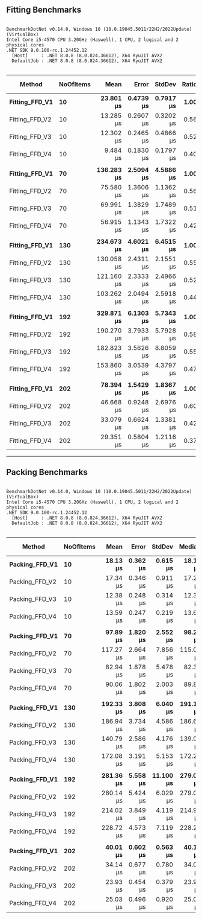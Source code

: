 
## Fitting Benchmarks
```

BenchmarkDotNet v0.14.0, Windows 10 (10.0.19045.5011/22H2/2022Update) (VirtualBox)
Intel Core i5-4570 CPU 3.20GHz (Haswell), 1 CPU, 2 logical and 2 physical cores
.NET SDK 9.0.100-rc.1.24452.12
  [Host]     : .NET 8.0.8 (8.0.824.36612), X64 RyuJIT AVX2
  DefaultJob : .NET 8.0.8 (8.0.824.36612), X64 RyuJIT AVX2


```
| Method         | NoOfItems | Mean       | Error     | StdDev    | Ratio | RatioSD | Gen0    | Allocated | Alloc Ratio |
|--------------- |---------- |-----------:|----------:|----------:|------:|--------:|--------:|----------:|------------:|
| **Fitting_FFD_V1** | **10**        |  **23.801 μs** | **0.4739 μs** | **0.7917 μs** |  **1.00** |    **0.05** |  **1.9531** |   **5.99 KB** |        **1.00** |
| Fitting_FFD_V2 | 10        |  13.285 μs | 0.2607 μs | 0.3202 μs |  0.56 |    0.02 |  1.2207 |   3.76 KB |        0.63 |
| Fitting_FFD_V3 | 10        |  12.302 μs | 0.2465 μs | 0.4866 μs |  0.52 |    0.03 |  1.0529 |   3.26 KB |        0.54 |
| Fitting_FFD_V4 | 10        |   9.484 μs | 0.1830 μs | 0.1797 μs |  0.40 |    0.01 |  0.7477 |    2.3 KB |        0.38 |
|                |           |            |           |           |       |         |         |           |             |
| **Fitting_FFD_V1** | **70**        | **136.283 μs** | **2.5094 μs** | **4.5886 μs** |  **1.00** |    **0.05** | **10.0098** |  **30.91 KB** |        **1.00** |
| Fitting_FFD_V2 | 70        |  75.580 μs | 1.3606 μs | 1.1362 μs |  0.56 |    0.02 |  5.4932 |  16.89 KB |        0.55 |
| Fitting_FFD_V3 | 70        |  69.991 μs | 1.3829 μs | 1.7489 μs |  0.51 |    0.02 |  4.5166 |  14.02 KB |        0.45 |
| Fitting_FFD_V4 | 70        |  56.915 μs | 1.1343 μs | 1.7322 μs |  0.42 |    0.02 |  3.1738 |   9.77 KB |        0.32 |
|                |           |            |           |           |       |         |         |           |             |
| **Fitting_FFD_V1** | **130**       | **234.673 μs** | **4.6021 μs** | **6.4515 μs** |  **1.00** |    **0.04** | **17.8223** |  **54.98 KB** |        **1.00** |
| Fitting_FFD_V2 | 130       | 130.058 μs | 2.4311 μs | 2.1551 μs |  0.55 |    0.02 |  9.5215 |  29.25 KB |        0.53 |
| Fitting_FFD_V3 | 130       | 121.160 μs | 2.3333 μs | 2.4966 μs |  0.52 |    0.02 |  7.6904 |  23.92 KB |        0.44 |
| Fitting_FFD_V4 | 130       | 103.262 μs | 2.0494 μs | 2.5918 μs |  0.44 |    0.02 |  5.2490 |  16.39 KB |        0.30 |
|                |           |            |           |           |       |         |         |           |             |
| **Fitting_FFD_V1** | **192**       | **329.871 μs** | **6.1303 μs** | **5.7343 μs** |  **1.00** |    **0.02** | **24.9023** |  **77.19 KB** |        **1.00** |
| Fitting_FFD_V2 | 192       | 190.270 μs | 3.7933 μs | 5.7928 μs |  0.58 |    0.02 | 12.6953 |  39.34 KB |        0.51 |
| Fitting_FFD_V3 | 192       | 182.823 μs | 3.5626 μs | 8.8059 μs |  0.55 |    0.03 | 10.7422 |  33.65 KB |        0.44 |
| Fitting_FFD_V4 | 192       | 153.860 μs | 3.0539 μs | 4.3797 μs |  0.47 |    0.02 |  7.3242 |  22.73 KB |        0.29 |
|                |           |            |           |           |       |         |         |           |             |
| **Fitting_FFD_V1** | **202**       |  **78.394 μs** | **1.5429 μs** | **1.8367 μs** |  **1.00** |    **0.03** |  **4.6387** |   **14.3 KB** |        **1.00** |
| Fitting_FFD_V2 | 202       |  46.668 μs | 0.9248 μs | 2.6976 μs |  0.60 |    0.04 |  5.6152 |   17.2 KB |        1.20 |
| Fitting_FFD_V3 | 202       |  33.079 μs | 0.6624 μs | 1.3381 μs |  0.42 |    0.02 |  4.2114 |  13.01 KB |        0.91 |
| Fitting_FFD_V4 | 202       |  29.351 μs | 0.5804 μs | 1.2116 μs |  0.37 |    0.02 |  4.2114 |  12.95 KB |        0.91 |

---

## Packing Benchmarks

```

BenchmarkDotNet v0.14.0, Windows 10 (10.0.19045.5011/22H2/2022Update) (VirtualBox)
Intel Core i5-4570 CPU 3.20GHz (Haswell), 1 CPU, 2 logical and 2 physical cores
.NET SDK 9.0.100-rc.1.24452.12
  [Host]     : .NET 8.0.8 (8.0.824.36612), X64 RyuJIT AVX2
  DefaultJob : .NET 8.0.8 (8.0.824.36612), X64 RyuJIT AVX2


```
| Method         | NoOfItems | Mean      | Error    | StdDev    | Median    | Ratio | RatioSD | Gen0    | Allocated | Alloc Ratio |
|--------------- |---------- |----------:|---------:|----------:|----------:|------:|--------:|--------:|----------:|------------:|
| **Packing_FFD_V1** | **10**        |  **18.13 μs** | **0.362 μs** |  **0.615 μs** |  **18.12 μs** |  **1.00** |    **0.05** |  **2.0142** |   **6.25 KB** |        **1.00** |
| Packing_FFD_V2 | 10        |  17.34 μs | 0.346 μs |  0.911 μs |  17.21 μs |  0.96 |    0.06 |  1.9836 |   6.16 KB |        0.98 |
| Packing_FFD_V3 | 10        |  12.38 μs | 0.248 μs |  0.314 μs |  12.32 μs |  0.68 |    0.03 |  1.4648 |   4.49 KB |        0.72 |
| Packing_FFD_V4 | 10        |  13.59 μs | 0.247 μs |  0.219 μs |  13.60 μs |  0.75 |    0.03 |  1.5717 |   4.84 KB |        0.78 |
|                |           |           |          |           |           |       |         |         |           |             |
| **Packing_FFD_V1** | **70**        |  **97.89 μs** | **1.820 μs** |  **2.552 μs** |  **98.28 μs** |  **1.00** |    **0.04** |  **9.7656** |  **30.09 KB** |        **1.00** |
| Packing_FFD_V2 | 70        | 117.27 μs | 2.664 μs |  7.856 μs | 115.00 μs |  1.20 |    0.09 |  9.5215 |  29.52 KB |        0.98 |
| Packing_FFD_V3 | 70        |  82.94 μs | 1.878 μs |  5.478 μs |  82.37 μs |  0.85 |    0.06 |  7.5684 |  23.32 KB |        0.78 |
| Packing_FFD_V4 | 70        |  90.06 μs | 1.802 μs |  2.003 μs |  89.83 μs |  0.92 |    0.03 |  8.3008 |  25.48 KB |        0.85 |
|                |           |           |          |           |           |       |         |         |           |             |
| **Packing_FFD_V1** | **130**       | **192.33 μs** | **3.808 μs** |  **6.040 μs** | **191.18 μs** |  **1.00** |    **0.04** | **17.0898** |   **52.6 KB** |        **1.00** |
| Packing_FFD_V2 | 130       | 186.94 μs | 3.734 μs |  4.586 μs | 186.65 μs |  0.97 |    0.04 | 16.6016 |  51.57 KB |        0.98 |
| Packing_FFD_V3 | 130       | 140.79 μs | 2.586 μs |  4.176 μs | 139.02 μs |  0.73 |    0.03 | 13.1836 |  40.94 KB |        0.78 |
| Packing_FFD_V4 | 130       | 172.08 μs | 3.191 μs |  5.153 μs | 172.23 μs |  0.90 |    0.04 | 14.6484 |  45.04 KB |        0.86 |
|                |           |           |          |           |           |       |         |         |           |             |
| **Packing_FFD_V1** | **192**       | **281.36 μs** | **5.558 μs** | **11.100 μs** | **279.06 μs** |  **1.00** |    **0.05** | **23.4375** |  **72.77 KB** |        **1.00** |
| Packing_FFD_V2 | 192       | 280.14 μs | 5.424 μs |  6.029 μs | 279.02 μs |  1.00 |    0.04 | 22.9492 |  71.25 KB |        0.98 |
| Packing_FFD_V3 | 192       | 214.02 μs | 3.849 μs |  4.119 μs | 214.91 μs |  0.76 |    0.03 | 18.3105 |  56.12 KB |        0.77 |
| Packing_FFD_V4 | 192       | 228.72 μs | 4.573 μs |  7.119 μs | 228.29 μs |  0.81 |    0.04 | 19.7754 |  61.19 KB |        0.84 |
|                |           |           |          |           |           |       |         |         |           |             |
| **Packing_FFD_V1** | **202**       |  **40.01 μs** | **0.602 μs** |  **0.563 μs** |  **40.10 μs** |  **1.00** |    **0.02** |  **5.2490** |  **16.12 KB** |        **1.00** |
| Packing_FFD_V2 | 202       |  34.14 μs | 0.677 μs |  0.780 μs |  34.03 μs |  0.85 |    0.02 |  4.6997 |  14.52 KB |        0.90 |
| Packing_FFD_V3 | 202       |  23.93 μs | 0.454 μs |  0.379 μs |  23.96 μs |  0.60 |    0.01 |  4.6997 |  14.48 KB |        0.90 |
| Packing_FFD_V4 | 202       |  25.03 μs | 0.496 μs |  0.920 μs |  25.04 μs |  0.63 |    0.02 |  5.3711 |  16.51 KB |        1.02 |

